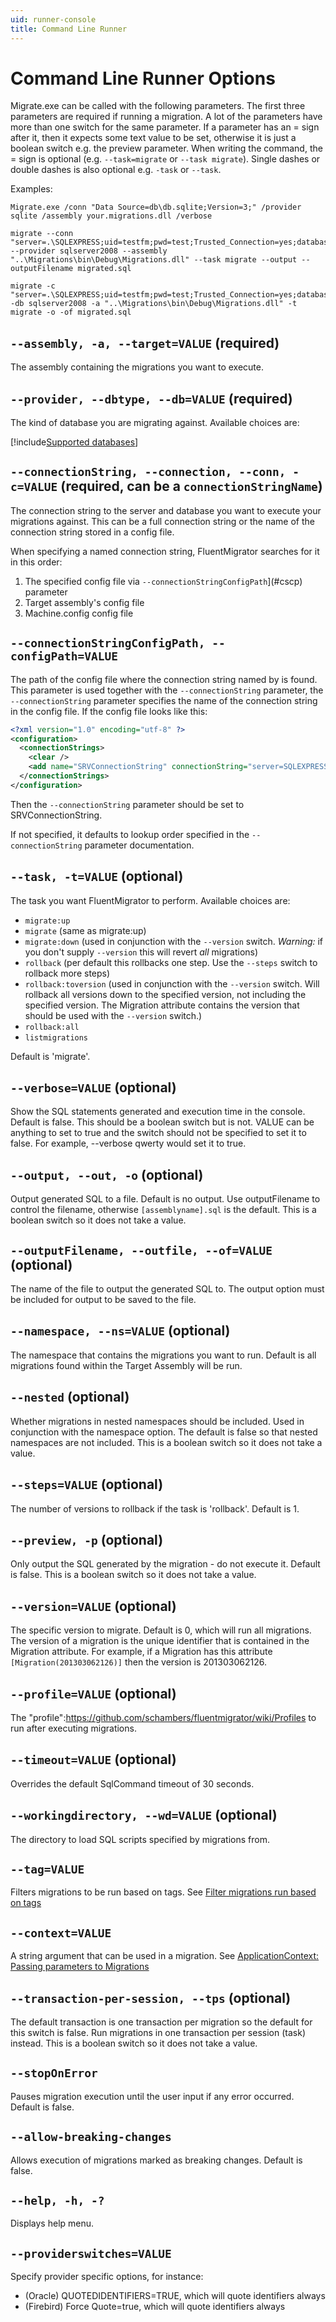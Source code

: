 ```yaml
---
uid: runner-console
title: Command Line Runner
---
```


# Command Line Runner Options

Migrate.exe can be called with the following parameters. The first three parameters are required if running a migration. A lot of the parameters have more than one switch for the same parameter. If a parameter has an = sign after it, then it expects some text value to be set, otherwise it is just a boolean switch e.g. the preview parameter. When writing the command, the = sign is optional (e.g. `--task=migrate` or `--task migrate`). Single dashes or double dashes is also optional e.g. `-task` or `--task`.

Examples:

```
Migrate.exe /conn "Data Source=db\db.sqlite;Version=3;" /provider sqlite /assembly your.migrations.dll /verbose
```

```
migrate --conn "server=.\SQLEXPRESS;uid=testfm;pwd=test;Trusted_Connection=yes;database=FluentMigrator" --provider sqlserver2008 --assembly "..\Migrations\bin\Debug\Migrations.dll" --task migrate --output --outputFilename migrated.sql
```
```
migrate -c "server=.\SQLEXPRESS;uid=testfm;pwd=test;Trusted_Connection=yes;database=FluentMigrator" -db sqlserver2008 -a "..\Migrations\bin\Debug\Migrations.dll" -t migrate -o -of migrated.sql
```

## `--assembly, -a, --target=VALUE` (required)

The assembly containing the migrations you want to execute.

## `--provider, --dbtype, --db=VALUE` (required)

The kind of database you are migrating against. Available choices are:

[!include[Supported databases](../../snippets/supported-databases.md)]

## `--connectionString, --connection, --conn, -c=VALUE` (required, can be a `connectionStringName`)

The connection string to the server and database you want to execute your migrations against. This can be a full connection string or the name of the connection string stored in a config file.

When specifying a named connection string, FluentMigrator searches for it in this order:

1. The specified config file via `--connectionStringConfigPath`](#cscp) parameter
2. Target assembly's config file
3. Machine.config config file

## `--connectionStringConfigPath, --configPath=VALUE`

The path of the config file where the connection string named by is found. This parameter is used together with the `--connectionString` parameter, the `--connectionString` parameter specifies the name of the connection string in the config file. If the config file looks like this:

``` xml
<?xml version="1.0" encoding="utf-8" ?>
<configuration>
  <connectionStrings>
    <clear />
    <add name="SRVConnectionString" connectionString="server=SQLEXPRESS;uid=test;pwd=test;database=FluentMigrator"/>
  </connectionStrings>
</configuration>
```

Then the `--connectionString` parameter should be set to SRVConnectionString.

If not specified, it defaults to lookup order specified in the `--connectionString` parameter documentation.

## `--task, -t=VALUE` (optional)

The task you want FluentMigrator to perform. Available choices are: 
* `migrate:up` 
* `migrate` (same as migrate:up)
* `migrate:down` (used in conjunction with the `--version` switch. *Warning:* if you don't supply `--version` this will revert _all_ migrations)
* `rollback` (per default this rollbacks one step. Use the `--steps` switch to rollback more steps)
* `rollback:toversion` (used in conjunction with the `--version` switch. Will rollback all versions down to the specified version, not including the specified version. The Migration attribute contains the version that should be used with the `--version` switch.)
* `rollback:all`
* `listmigrations`

Default is 'migrate'.

## `--verbose=VALUE` (optional)

Show the SQL statements generated and execution time in the console. Default is false. This should be a boolean switch but is not. VALUE can be anything to set to true and the switch should not be specified to set it to false. For example, --verbose qwerty would set it to true.

## `--output, --out, -o` (optional)

Output generated SQL to a file. Default is no output. Use outputFilename to control the filename, otherwise `[assemblyname].sql` is the default. This is a boolean switch so it does not take a value.

## `--outputFilename, --outfile, --of=VALUE` (optional)

The name of the file to output the generated SQL to. The output option must be included for output to be saved to the file.

## `--namespace, --ns=VALUE` (optional)

The namespace that contains the migrations you want to run. Default is all migrations found within the Target Assembly will be run.

## `--nested` (optional)

Whether migrations in nested namespaces should be included. Used in conjunction with the namespace option. The default is false so that nested namespaces are not included. This is a boolean switch so it does not take a value.

## `--steps=VALUE` (optional)

The number of versions to rollback if the task is 'rollback'. Default is 1.

## `--preview, -p` (optional)

Only output the SQL generated by the migration - do not execute it. Default is false. This is a boolean switch so it does not take a value.

## `--version=VALUE` (optional)

The specific version to migrate. Default is 0, which will run all migrations. The version of a migration is the unique identifier that is contained in the Migration attribute. For example, if a Migration has this attribute `[Migration(201303062126)]` then the version is 201303062126.

## `--profile=VALUE` (optional)

The "profile":https://github.com/schambers/fluentmigrator/wiki/Profiles to run after executing migrations.

## `--timeout=VALUE` (optional)

Overrides the default SqlCommand timeout of 30 seconds.

## `--workingdirectory, --wd=VALUE` (optional)

The directory to load SQL scripts specified by migrations from.

## `--tag=VALUE`

Filters migrations to be run based on tags. See [Filter migrations run based on tags](xref:migration-filter-tags)

## `--context=VALUE`

A string argument that can be used in a migration. See [ApplicationContext: Passing parameters to Migrations](xref:app-context)

## `--transaction-per-session, --tps` (optional)

The default transaction is one transaction per migration so the default for this switch is false. Run migrations in one transaction per session (task) instead. This is a boolean switch so it does not take a value.

## `--stopOnError`

Pauses migration execution until the user input if any error occurred. Default is false.

## `--allow-breaking-changes`

Allows execution of migrations marked as breaking changes. Default is false.

## `--help, -h, -?`

Displays help menu.

## `--providerswitches=VALUE`

Specify provider specific options, for instance:

- (Oracle) QUOTEDIDENTIFIERS=TRUE, which will quote identifiers always
- (Firebird) Force Quote=true, which will quote identifiers always
